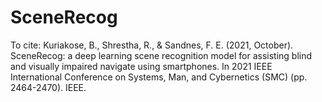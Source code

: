 # SceneRecog

To cite:
Kuriakose, B., Shrestha, R., & Sandnes, F. E. (2021, October). SceneRecog: a deep learning scene recognition model for assisting blind and visually impaired navigate using smartphones. In 2021 IEEE International Conference on Systems, Man, and Cybernetics (SMC) (pp. 2464-2470). IEEE.

